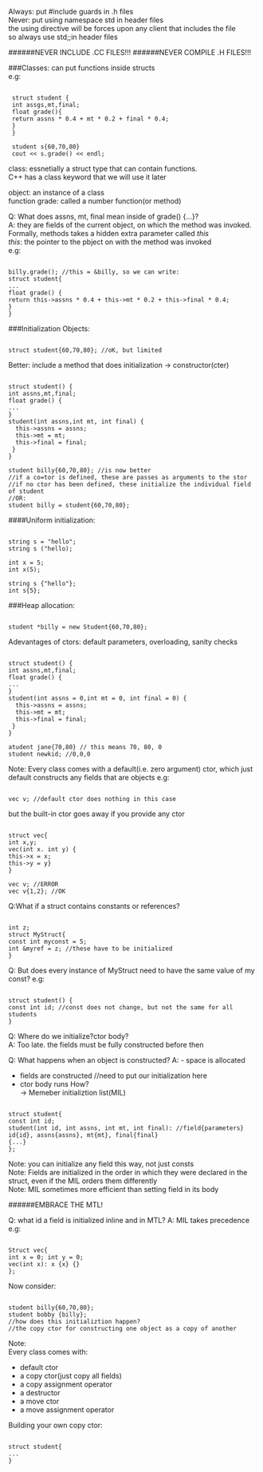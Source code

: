 Always: put \#include guards in .h files </br>
Never: put using namespace std in header files </br>
the using directive will be forces upon any client that includes the file </br>
so always use std;;in header files </br>

######NEVER INCLUDE .CC FILES!!!
######NEVER COMPILE .H FILES!!!

###Classes:
can put functions inside structs </br>
e.g:
<pre><code>
 struct student {
 int assgs,mt,final;
 float grade(){
 return assns * 0.4 + mt * 0.2 + final * 0.4;
 }
 }
 
 student s{60,70,80}
 cout << s.grade() << endl;
</code></pre>

class: essnetially a struct type that can contain functions. </br>
C++ has a class keyword that we will use it later

object: an instance of a class </br>
function grade: called a number function(or method)

Q: What does assns, mt, final mean inside of grade() {...}? </br>
A: they are fields of the current object, on which the method was invoked. </br>
Formally, methods takes a hidden extra parameter called *this* </br>
*this*: the pointer to the pbject on with the method was invoked </br>
e.g: 
<pre><code>
billy.grade(); //this = &billy, so we can write:
struct student{
...
float grade() {
return this->assns * 0.4 + this->mt * 0.2 + this->final * 0.4;
}
}
</code></pre>

###Initialization Objects:
<pre><code>
struct student{60,70,80}; //oK, but limited
</code></pre>
Better: include a method that does initialization -> constructor(cter)
<pre><code>
struct student() {
int assns,mt,final;
float grade() {
...
}
student(int assns,int mt, int final) {
  this->assns = assns;
  this->mt = mt;
  this->final = final;
 }
}

student billy{60,70,80}; //is now better
//if a co=tor is defined, these are passes as arguments to the stor
//if no ctor has been defined, these initialize the individual field of student
//OR:
student billy = student{60,70,80};
</code></pre>

####Uniform initialization:
<pre><code>
string s = "hello";
string s ("hello);

int x = 5;
int x(5);

string s {"hello"};
int s{5};
</code></pre>

###Heap allocation:
<pre><code>
student *billy = new Student{60,70,80};
</code></pre>
Adevantages of ctors: default parameters, overloading, sanity checks

<pre><code>
struct student() {
int assns,mt,final;
float grade() {
...
}
student(int assns = 0,int mt = 0, int final = 0) {
  this->assns = assns;
  this->mt = mt;
  this->final = final;
 }
}

atudent jane{70,80} // this means 70, 80, 0
student newkid; //0,0,0
</code></pre>

Note: Every class comes with a default(i.e. zero argument) ctor, which just </br>
default constructs any fields that are objects
e.g:
<pre><code>
vec v; //default ctor does nothing in this case
</code></pre>
but the built-in ctor goes away if you provide any ctor
<pre><code>
struct vec{
int x,y;
vec(int x. int y) {
this->x = x;
this->y = y}
}

vec v; //ERROR
vec v{1,2}; //OK
</code></pre>
Q:What if a struct contains constants or references?
<pre><code>
int z;
struct MyStruct{
const int myconst = 5;
int &myref = z; //these have to be initialized
}
</code></pre>

Q: But does every instance of MyStruct need to have the same value of my const?
e.g:
<pre><code>
struct student() {
const int id; //const does not change, but not the same for all students
}
</code></pre>

Q: Where do we initialize?ctor body? </br>
A: Too late. the fields must be fully constructed before then

Q: What happens when an object is constructed?
A: - space is allocated
   - fields are constructed //need to put our initialization here
   - ctor body runs
How? </br>
-> Memeber initializtion list(MIL)
<pre><code>
struct student{
const int id;
student(int id, int assns, int mt, int final): //field{parameters}
id{id}, assns{assns}, mt{mt}, final{final}
{...}
};
</code></pre>
Note: you can initialize any field this way, not just consts </br>
Note: Fields are initialized in the order in which they were declared in the struct, even if the MIL orders them differently </br>
Note: MIL sometimes more efficient than setting field in its body

######EMBRACE THE MTL!

Q: what id a field is initialized inline and in MTL?
A: MIL takes precedence
e.g:
<pre><code>
Struct vec{
int x = 0; int y = 0;
vec(int x): x {x} {}
};
</code></pre>

Now consider:
<pre><code>
student billy{60,70,80};
student bobby {billy}; 
//how does this initializtion happen?
//the copy ctor for constructing one object as a copy of another
</code></pre>
Note: </br>
Every class comes with:
- default ctor
- a copy ctor(just copy all fields)
- a copy assignment operator
- a destructor
- a move ctor
- a move assignment operator

Building your own copy ctor:
<pre><code>
struct student{
...
}
</code></pre>



